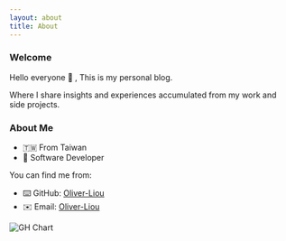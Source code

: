 ```yaml
---
layout: about
title: About
---
```


### Welcome
Hello everyone 👋 , This is my personal blog. 

Where I share insights and experiences accumulated from my work and side projects.

### About Me
- 🇹🇼 From Taiwan
- 💼 Software Developer

You can find me from:
- ⌨️ GitHub: [Oliver-Liou](https://github.com/Oliver-Liou)
- ✉️ Email: [Oliver-Liou](mailto:yancheng199906@gmail.com)



![GH Chart](https://ghchart.rshah.org/Oliver-Liou)


